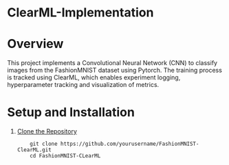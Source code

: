 # ClearML-Implementation

# Overview

This project implements a Convolutional Neural Network (CNN) to classify images from the FashionMNIST dataset using Pytorch. The training process is tracked using ClearML, which enables experiment logging, hyperparameter tracking and visualization of metrics.

# Setup and Installation

1. <ins> Clone the Repository </ins>

           git clone https://github.com/yourusername/FashionMNIST-ClearML.git
           cd FashionMNIST-CLearML
